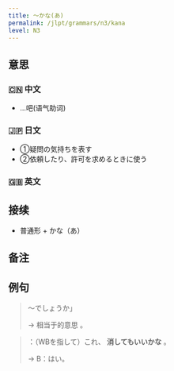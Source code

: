 ```yaml
---
title: 〜かな(あ)
permalink: /jlpt/grammars/n3/kana
level: N3
---
```


## 意思

### 🇨🇳 中文

- ...吧(语气助词)

### 🇯🇵 日文

- ①疑問の気持ちを表す
- ②依頼したり、許可を求めるときに使う

### 🇬🇧 英文


## 接续

- 普通形 + かな（あ）

## 备注


## 例句

> 〜でしょうか」
>
> → 相当于的意思 。

> ：（WBを指して）これ、 **消してもいいかな** 。
>
> → B：はい。

